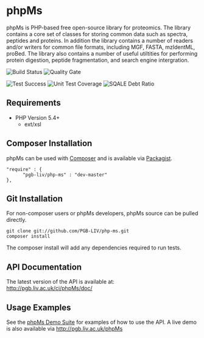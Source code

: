 phpMs
=====
phpMs is PHP-based free open-source library for proteomics. The library contains a core set of classes for storing common data such as spectra, peptides and proteins. In addition the library contains a number of readers and/or writers for common file formats, including MGF, FASTA, mzIdentML, proBed. The library also contains a number of useful utiltities for performing protein digestion, peptide fragmentation, and search engine intergration.

![Build Status](http://pgb.liv.ac.uk/jenkins/buildStatus/icon?job=php-ms)
![Quality Gate](http://pgb.liv.ac.uk/ci/phpMs/badge/gate.svg)

![Test Success](http://pgb.liv.ac.uk/ci/phpMs/badge/test_success_density.svg)
![Unit Test Coverage](http://pgb.liv.ac.uk/ci/phpMs/badge/coverage.svg)
![SQALE Debt Ratio](http://pgb.liv.ac.uk/ci/phpMs/badge/sqale_debt_ratio.svg)

Requirements
------------
- PHP Version 5.4+
  - ext/xsl

Composer Installation
---------------------

phpMs  can be used with [Composer](https://getcomposer.org/) and is available via [Packagist](https://packagist.org/packages/pgb-liv/php-ms).

    
	"require" : {
		  "pgb-liv/php-ms" : "dev-master"
	},

Git Installation
----------------

For non-composer users or phpMs developers, phpMs source can be pulled directly.

    git clone git://github.com/PGB-LIV/php-ms.git
    composer install

The composer install will add any dependencies required to run tests.

API Documentation
-----------------

The latest version of the API is available at: http://pgb.liv.ac.uk/ci/phpMs/doc/

Usage Examples
--------------

See the [phpMs Demo Suite](http://github.com/PGB-LIV/php-ms-example) for examples of how to use the API. A live demo is also available via http://pgb.liv.ac.uk/phpMs
